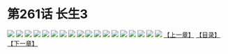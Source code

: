 # 第261话 长生3
![](https://s1.baozimh.com/scomic/sanyanxiaotianlu-samanhua/0/260-9ldc/1.jpg)
![](https://s1.baozimh.com/scomic/sanyanxiaotianlu-samanhua/0/260-9ldc/2.jpg)
![](https://s1.baozimh.com/scomic/sanyanxiaotianlu-samanhua/0/260-9ldc/3.jpg)
![](https://s1.baozimh.com/scomic/sanyanxiaotianlu-samanhua/0/260-9ldc/4.jpg)
![](https://s1.baozimh.com/scomic/sanyanxiaotianlu-samanhua/0/260-9ldc/5.jpg)
![](https://s1.baozimh.com/scomic/sanyanxiaotianlu-samanhua/0/260-9ldc/6.jpg)
![](https://s1.baozimh.com/scomic/sanyanxiaotianlu-samanhua/0/260-9ldc/7.jpg)
![](https://s1.baozimh.com/scomic/sanyanxiaotianlu-samanhua/0/260-9ldc/8.jpg)
![](https://s1.baozimh.com/scomic/sanyanxiaotianlu-samanhua/0/260-9ldc/9.jpg)
![](https://s1.baozimh.com/scomic/sanyanxiaotianlu-samanhua/0/260-9ldc/10.jpg)
![](https://s1.baozimh.com/scomic/sanyanxiaotianlu-samanhua/0/260-9ldc/11.jpg)
![](https://s1.baozimh.com/scomic/sanyanxiaotianlu-samanhua/0/260-9ldc/12.jpg)
![](https://s1.baozimh.com/scomic/sanyanxiaotianlu-samanhua/0/260-9ldc/13.jpg)
![](https://s1.baozimh.com/scomic/sanyanxiaotianlu-samanhua/0/260-9ldc/14.jpg)
![](https://s1.baozimh.com/scomic/sanyanxiaotianlu-samanhua/0/260-9ldc/15.jpg)
![](https://s1.baozimh.com/scomic/sanyanxiaotianlu-samanhua/0/260-9ldc/16.jpg)
![](https://s1.baozimh.com/scomic/sanyanxiaotianlu-samanhua/0/260-9ldc/17.jpg)
![](https://s1.baozimh.com/scomic/sanyanxiaotianlu-samanhua/0/260-9ldc/18.jpg)
[【上一章】](./260.md)
[【目录】](./README.md)
[【下一章】](./262.md)
